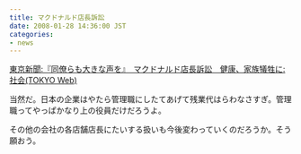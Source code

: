```yaml
---
title: マクドナルド店長訴訟
date: 2008-01-28 14:36:00 JST
categories:
- news
---
```

<a href="http://www.tokyo-np.co.jp/s/article/2008012890135341.html">東京新聞:『同僚らも大きな声を』　マクドナルド店長訴訟　健康、家族犠牲に:社会(TOKYO Web)</a>

当然だ。日本の企業はやたら管理職にしたてあげて残業代はらわなさすぎ。管理職ってやっぱかなり上の役員だけだろうよ。

その他の会社の各店舗店長にたいする扱いも今後変わっていくのだろうか。そう願おう。
